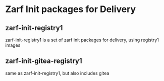 # Zarf Init packages for Delivery

## zarf-init-registry1

zarf-init-registry1 is a set of zarf init packages for delivery, using registry1 images

## zarf-init-gitea-registry1

same as zarf-init-registry1, but also includes gitea
